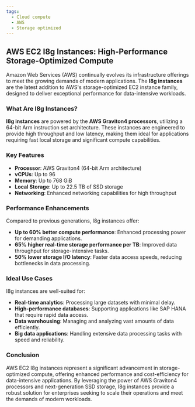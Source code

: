 ```yaml
---
tags:
  - Cloud compute
  - AWS
  - Storage optimized
---
```


## AWS EC2 I8g Instances: High-Performance Storage-Optimized Compute

Amazon Web Services (AWS) continually evolves its infrastructure offerings to meet the growing demands of modern applications. The **I8g instances** are the latest addition to AWS's storage-optimized EC2 instance family, designed to deliver exceptional performance for data-intensive workloads.

### What Are I8g Instances?

**I8g instances** are powered by the **AWS Graviton4 processors**, utilizing a 64-bit Arm instruction set architecture. These instances are engineered to provide high throughput and low latency, making them ideal for applications requiring fast local storage and significant compute capabilities.

### Key Features

* **Processor**: AWS Graviton4 (64-bit Arm architecture)
* **vCPUs**: Up to 96
* **Memory**: Up to 768 GiB
* **Local Storage**: Up to 22.5 TB of SSD storage
* **Networking**: Enhanced networking capabilities for high throughput

### Performance Enhancements

Compared to previous generations, I8g instances offer:

* **Up to 60% better compute performance**: Enhanced processing power for demanding applications.
* **65% higher real-time storage performance per TB**: Improved data throughput for storage-intensive tasks.
* **50% lower storage I/O latency**: Faster data access speeds, reducing bottlenecks in data processing.

### Ideal Use Cases

I8g instances are well-suited for:

* **Real-time analytics**: Processing large datasets with minimal delay.
* **High-performance databases**: Supporting applications like SAP HANA that require rapid data access.
* **Data warehousing**: Managing and analyzing vast amounts of data efficiently.
* **Big data applications**: Handling extensive data processing tasks with speed and reliability.

### Conclusion

AWS EC2 I8g instances represent a significant advancement in storage-optimized compute, offering enhanced performance and cost-efficiency for data-intensive applications. By leveraging the power of AWS Graviton4 processors and next-generation SSD storage, I8g instances provide a robust solution for enterprises seeking to scale their operations and meet the demands of modern workloads.
